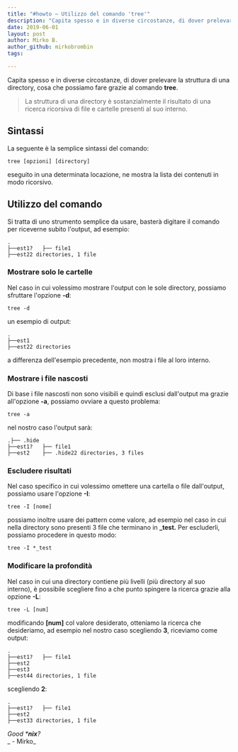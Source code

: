 ```yaml
---
title: "#howto – Utilizzo del comando 'tree'"
description: "Capita spesso e in diverse circostanze, di dover prelevare la struttura di una directory, cosa che possiamo fare grazie al comando tree.."
date: 2019-06-01
layout: post
author: Mirko B.
author_github: mirkobrombin
tags:

---
```

Capita spesso e in diverse circostanze, di dover prelevare la struttura di una directory, cosa che possiamo fare grazie al comando **tree**.

> La struttura di una directory è sostanzialmente il risultato di una ricerca ricorsiva di file e cartelle presenti al suo interno.

## Sintassi

La seguente è la semplice sintassi del comando:

    tree [opzioni] [directory]

eseguito in una determinata locazione, ne mostra la lista dei contenuti in modo ricorsivo.

## Utilizzo del comando

Si tratta di uno strumento semplice da usare, basterà digitare il comando per riceverne subito l'output, ad esempio:

    .
    ├──est1?   ├── file1
    ├──est22 directories, 1 file

### Mostrare solo le cartelle

Nel caso in cui volessimo mostrare l'output con le sole directory, possiamo sfruttare l'opzione **-d**:

    tree -d

un esempio di output:

    .
    ├──est1
    ├──est22 directories

a differenza dell'esempio precedente, non mostra i file al loro interno.

### Mostrare i file nascosti

Di base i file nascosti non sono visibili e quindi esclusi dall'output ma grazie all'opzione **-a**, possiamo ovviare a questo problema:

    tree -a

nel nostro caso l'output sarà:

    .├── .hide
    ├──est1?   ├── file1
    ├──est2    ├── .hide22 directories, 3 files

### Escludere risultati

Nel caso specifico in cui volessimo omettere una cartella o file dall'output, possiamo usare l'opzione **-I**:

    tree -I [nome]

possiamo inoltre usare dei pattern come valore, ad esempio nel caso in cui nella directory sono presenti 3 file che terminano in **_test.** Per escluderli, possiamo procedere in questo modo:

    tree -I *_test

### Modificare la profondità

Nel caso in cui una directory contiene più livelli (più directory al suo interno), è possibile scegliere fino a che punto spingere la ricerca grazie alla opzione **-L**:

    tree -L [num]

modificando **[num]** col valore desiderato, otteniamo la ricerca che desideriamo, ad esempio nel nostro caso scegliendo **3**, riceviamo come output:

    .
    ├──est1?   ├── file1
    ├──est2    
    ├──est3        
    ├──est44 directories, 1 file

scegliendo **2**:

    .
    ├──est1?   ├── file1
    ├──est2    
    ├──est33 directories, 1 file

_Good ***nix**?_  
_ - Mirko_